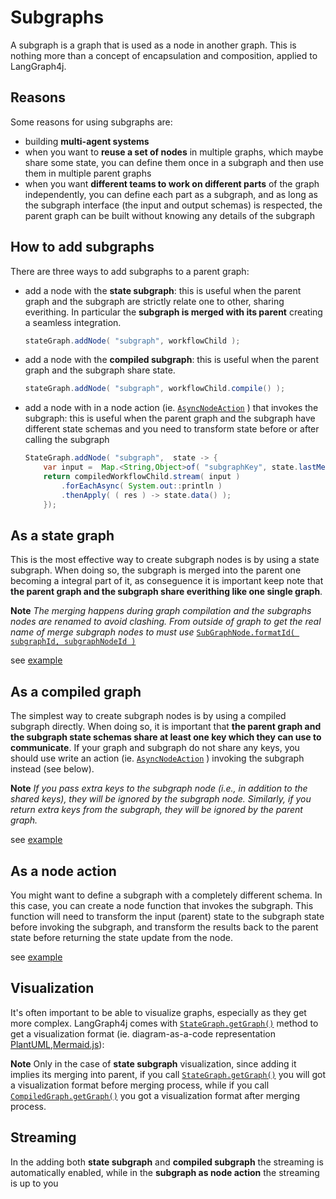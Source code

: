# Subgraphs

A subgraph is a graph that is used as a node in another graph. This is nothing more than a concept of encapsulation and composition, applied to LangGraph4j. 


## Reasons
Some reasons for using subgraphs are:

* building **multi-agent systems** 
* when you want to **reuse a set of nodes** in multiple graphs, which maybe share some state, you can define them once in a subgraph and then use them in multiple parent graphs
* when you want **different teams to work on different parts** of the graph independently, you can define each part as a subgraph, and as long as the subgraph interface (the input and output schemas) is respected, the parent graph can be built without knowing any details of the subgraph

## How to add subgraphs

There are three ways to add subgraphs to a parent graph:

* add a node with the **state subgraph**:
    this is useful when the parent graph and the subgraph are strictly relate one to other, sharing everithing.
    In particular the **subgraph is merged with its parent** creating a seamless integration.

    ```java
    stateGraph.addNode( "subgraph", workflowChild );
    ```

* add a node with the **compiled subgraph**: 
    this is useful when the parent graph and the subgraph share state. 
    
    ```java
    stateGraph.addNode( "subgraph", workflowChild.compile() );
    ```

* add a node with in a node action (ie. [`AsyncNodeAction`][action] ) that invokes the subgraph: 
    this is useful when the parent graph and the subgraph have different state schemas and you need to transform state before or after calling the subgraph
    
    ```java
    StateGraph.addNode( "subgraph",  state -> {
        var input =  Map.<String,Object>of( "subgraphKey", state.lastMessage().orElseThrow() );
        return compiledWorkflowChild.stream( input )
            .forEachAsync( System.out::println )
            .thenApply( ( res ) -> state.data() );
        });
    ```

## As a state graph

This is the most effective way to create subgraph nodes is by using a state subgraph. When doing so, the subgraph is merged into the parent one becoming a integral part of it, as conseguence it is important keep note that **the parent graph and the subgraph share everithing like one single graph**.

**Note**
_The merging happens during graph compilation and the subgraphs nodes are renamed to avoid clashing. From outside of graph to get the real name of merge subgraph nodes to must use_ [`SubGraphNode.formatId( subgraphId, subgraphNodeId )`][formatid]

see [example][state_sample]

## As a compiled graph

The simplest way to create subgraph nodes is by using a compiled subgraph directly. When doing so, it is important that **the parent graph and the subgraph state schemas share at least one key which they can use to communicate**. If your graph and subgraph do not share any keys, you should use write an action (ie. [`AsyncNodeAction`][action] ) invoking the subgraph instead (see below).

**Note**
_If you pass extra keys to the subgraph node (i.e., in addition to the shared keys), they will be ignored by the subgraph node. Similarly, if you return extra keys from the subgraph, they will be ignored by the parent graph._

see [example][compiled_sample]

## As a node action

You might want to define a subgraph with a completely different schema. In this case, you can create a node function that invokes the subgraph. This function will need to transform the input (parent) state to the subgraph state before invoking the subgraph, and transform the results back to the parent state before returning the state update from the node.

see [example][node_sample]


## Visualization

It's often important to be able to visualize graphs, especially as they get more complex. LangGraph4j comes with [`StateGraph.getGraph()`][sg_getgraph] method to get a visualization format (ie. diagram-as-a-code representation [PlantUML],[Mermaid.js]): 

**Note**
Only in the case of  **state subgraph** visualization, since adding it implies its merging into parent, if you call [`StateGraph.getGraph()`][sg_getgraph] you will got a visualization format before merging process, while if you call [`CompiledGraph.getGraph()`][cg_getgraph] you got a visualization format after merging process.

## Streaming

In the  adding both **state subgraph** and **compiled subgraph** the streaming is automatically enabled, while in the **subgraph as node action** the streaming is up to you


[formatid]: https://bsorrentino.github.io/langgraph4j/apidocs/org/bsc/langgraph4j/SubGraphNode.html#formatId
[action]: https://bsorrentino.github.io/langgraph4j/apidocs/org/bsc/langgraph4j/action/AsyncNodeAction.html
[state_sample]: https://bsorrentino.github.io/langgraph4j/how-tos/langgraph4j-howtos/subgraph-as-stategraph.html
[compiled_sample]: https://bsorrentino.github.io/langgraph4j/how-tos/langgraph4j-howtos/subgraph-as-compiledgraph.html
[node_sample]: https://bsorrentino.github.io/langgraph4j/how-tos/langgraph4j-howtos/subgraph-as-nodeaction.html
[sg_getgraph]: https://bsorrentino.github.io/langgraph4j/apidocs/org/bsc/langgraph4j/StateGraph.html#getGraph
[cg_getgraph]: https://bsorrentino.github.io/langgraph4j/apidocs/org/bsc/langgraph4j/CompiledGraph.html#getGraph
[plantUML]: https://plantuml.com
[Mermaid.js]: https://mermaid.js.org